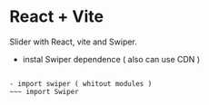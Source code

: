 # React + Vite

Slider with React, vite and Swiper.

- instal Swiper dependence ( also can use CDN )
~~~ pnpm install swipe

- import swiper ( whitout modules )
~~~ import Swiper 